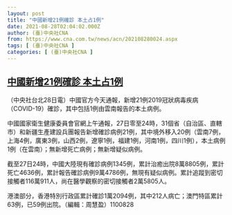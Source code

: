 ```yaml
---
layout: post
title: "中國新增21例確診 本土占1例"
date: 2021-08-28T02:04:02.000Z
author: (臺)中央社CNA
from: https://www.cna.com.tw/news/acn/202108280024.aspx
tags: [ (臺)中央社CNA ]
categories: [ (臺)中央社CNA ]
---
```

<!--1630116242000-->
[中國新增21例確診 本土占1例](https://www.cna.com.tw/news/acn/202108280024.aspx)
------

<div>
<div></div><div class="paragraph"><p>（中央社台北28日電）中國官方今天通報，新增21例2019冠狀病毒疾病（COVID-19）確診，其中包括1例由雲南報告的本土病例。</p><p>中國國家衛生健康委員會官網上午通報，27日零至24時，31個省（自治區、直轄市）和新疆生產建設兵團報告新增確診病例21例，其中境外移入20例（雲南7例，上海4例，廣東3例，山西2例，遼寧1例，福建1例，河南1例，四川1例），本土病例1例（在雲南）；無新增死亡病例；無新增疑似病例。</p><p>截至27日24時，中國大陸現有確診病例1345例，累計治癒出院8萬8805例，累計死亡4636例，累計報告確診病例9萬4786例，無現有疑似病例。累計追蹤到密切接觸者116萬911人，尚在醫學觀察的密切接觸者2萬5805人。</p><p>港澳部分，香港特別行政區累計確診1萬2094例，其中212人病亡；澳門特區累計63例，已59例出院。（編輯：周慧盈）1100828</p></div>
</div>
